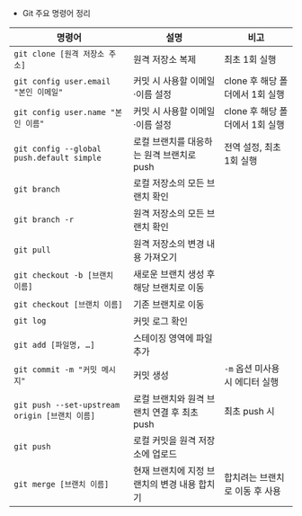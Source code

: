 * Git 주요 명령어 정리

| 명령어 | 설명 | 비고 |
|--------|------|------|
| `git clone [원격 저장소 주소]` | 원격 저장소 복제 | 최초 1회 실행 |
| `git config user.email "본인 이메일"` | 커밋 시 사용할 이메일·이름 설정 | clone 후 해당 폴더에서 1회 실행 |
| `git config user.name "본인 이름"` | 커밋 시 사용할 이메일·이름 설정 | clone 후 해당 폴더에서 1회 실행 |
| `git config --global push.default simple` | 로컬 브랜치를 대응하는 원격 브랜치로 push | 전역 설정, 최초 1회 실행 |
| `git branch` | 로컬 저장소의 모든 브랜치 확인 |  |
| `git branch -r` | 원격 저장소의 모든 브랜치 확인 |  |
| `git pull` | 원격 저장소의 변경 내용 가져오기 |  |
| `git checkout -b [브랜치 이름]` | 새로운 브랜치 생성 후 해당 브랜치로 이동 |  |
| `git checkout [브랜치 이름]` | 기존 브랜치로 이동 |  |
| `git log` | 커밋 로그 확인 |  |
| `git add [파일명, …]` | 스테이징 영역에 파일 추가 |  |
| `git commit -m "커밋 메시지"` | 커밋 생성 | `-m` 옵션 미사용 시 에디터 실행 |
| `git push --set-upstream origin [브랜치 이름]` | 로컬 브랜치와 원격 브랜치 연결 후 최초 push | 최초 push 시 |
| `git push` | 로컬 커밋을 원격 저장소에 업로드 |  |
| `git merge [브랜치 이름]` | 현재 브랜치에 지정 브랜치의 변경 내용 합치기 | 합치려는 브랜치로 이동 후 사용 |



